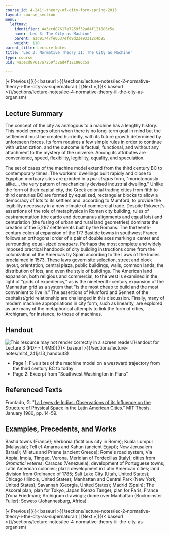 ```yaml
---
course_id: 4-241j-theory-of-city-form-spring-2013
layout: course_section
menu:
  leftnav:
    identifier: 4a3ecd87617a7259f32ad4f121886c5a
    name: 'Lec 3: The City as Machine'
    parent: a3d91747fe0537efd9d23e93312c4b95
    weight: 110
parent_title: Lecture Notes
title: 'Lec 3: Normative Theory II: The City as Machine'
type: course
uid: 4a3ecd87617a7259f32ad4f121886c5a

---
```


[« Previous]({{< baseurl >}}/sections/lecture-notes/lec-2-normative-theory-i-the-city-as-supernatural) | [Next »]({{< baseurl >}}/sections/lecture-notes/lec-4-normative-theory-iii-the-city-as-organism)

Lecture Summary
---------------

The concept of the city as analogous to a machine has a lengthy history. This model emerges often when there is no long-term goal in mind but the settlement must be created hurriedly, with its future growth determined by unforeseen forces. Its form requires a few simple rules in order to continue with urbanization, and the outcome is factual, functional, and without any attachment to the mystery of the universe. Among its attributes are convenience, speed, flexibility, legibility, equality, and speculation.

The set of cases of the machine model extend from the third century BC to contemporary times. The workers' dwellings built rapidly and close to Egyptian mortuary sites are gridded in a _per strigas_ form, "monotonously alike…, the very pattern of mechanically devised industrial dwelling." Unlike the form of their capital city, the Greek colonial trading cities from fifth to third centuries BC are formed by equalized, rectangular blocks to allow a democracy of lots to its settlers and, according to Mumford, to provide the legibility necessary in a new climate of commercial trade. Despite Rykwert's assertions of the role of metaphysics in Roman city building, rules of castramentation (the cardo and decumanus alignments and equal lots) and centuriation (the fusing of urban and rural land geometries) dominate the creation of the 5,267 settlements built by the Romans. The thirteenth-century colonial expansion of the 177 Bastide towns in southwest France follows an orthogonal order of a pair of double axes marking a center and surrounding equal-sized _chequers_. Perhaps the most complete and widely imposed practical handbook of city building instructions come from the colonization of the Americas by Spain according to the Laws of the Indies proclaimed in 1573. These laws govern site selection, street and block layout, orientation, central plaza, public buildings, walls, common lands, the distribution of lots, and even the style of buildings. The American land expansion, both religious and commercial, to the west is examined in the light of "grids of expediency," as is the nineteenth-century expansion of the Manhattan grid as a system that "is the most cheap to build and the most convenient to live in." The assertions of Mumford and Sennett of the capitalist/grid relationship are challenged in this discussion. Finally, many of modern machine appropriations in city form, such as linearity, are explored as are many of the metaphorical attempts to link the form of cities, Archigram, for instance, to those of machines.

Handout
-------

![This resource may not render correctly in a screen reader.](/images/inacessible.gif)[Handout for Lecture 3 (PDF - 1.4MB)]({{< baseurl >}}/sections/lecture-notes/mit4_241js13_handout3)

*   Page 1: Five sites of the machine model on a westward trajectory from the third century BC to today
*   Page 2: Excerpt from "Southwest Washington in Plans"

Referenced Texts
----------------

Frontado, G. "[La Leyes de Indias: Observations of its Influence on the Structure of Physical Space in the Latin American Cities](http://dspace.mit.edu/handle/1721.1/16063)." MIT Thesis, January 1980, pp. 14–59.

Examples, Precedents, and Works
-------------------------------

Bastid towns (France); Verbonia (fictitious city in Rome); Kuala Lumpur (Malaysia); Tell el-Amarna and Kahun (ancient Egypt); New Jerusalem (Israel); Miletus and Priene (ancient Greece); Rome's road system, Via Appia, Imola, Timgad, Verona, Meridian of Tordecillas (Italy); cities from _Gromatici veteres_; Caracas (Venezuela); development of Portuguese towns; Latin American colonies; plaza development in Latin American cities; land division from Ordinance of 1785; Salt Lake City (Utah, United States); Chicago (Illinois, United States); Manhattan and Central Park (New York, United States); Savannah (Georgia, United States); Madrid (Spain); The Ascoral plan; plan for Tokyo, Japan (Kenzo Tange); plan for Paris, France (Yona Friedman); Archigram drawings; dome over Manhattan (Buckminster Fuller); Soweto (Johannesburg, Africa)

[« Previous]({{< baseurl >}}/sections/lecture-notes/lec-2-normative-theory-i-the-city-as-supernatural) | [Next »]({{< baseurl >}}/sections/lecture-notes/lec-4-normative-theory-iii-the-city-as-organism)